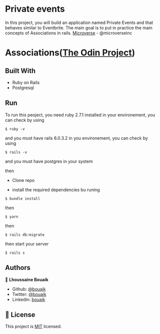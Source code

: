 # Private events


In this project, you will build an application named Private Events and that behaves similar to Eventbrite. The main goal is to put in practice the main concepts of Associations in rails. [Microverse](https:www.microverse.org/) - @microverseinc

# Associations([The Odin Project](https://www.theodinproject.com/courses/ruby-on-rails/lessons/associations))

## Built With

- Ruby on Rails
- Postgresql

## Run

To run this peoject, you need ruby 2.7.1 installed in your environement, you can check by using 
```
$ ruby -v
````
and you must have rails 6.0.3.2 in you environement, you can check by using 

```
$ rails -v
````
and you must have postgres in your system

then 

- Clone repo

- install the required dependencies bu runing 

```
$ bundle install
````
then
```
$ yarn
````
then
```
$ rails db:migrate
````


then start your server 

```
$ rails s
````

## Authors


👤 **Lhoussaine Bouaik**
- Github: [@bouaik](https://github.com/bouaik)
- Twitter: [@bouaik](https://twitter.com/LhoussaineBoua1 )
- Linkedin: [bouaik](https://www.linkedin.com/in/lhoussaine-bouaik-06858419a/)



## 📝 License

This project is [MIT](https://opensource.org/licenses/MIT) licensed.

